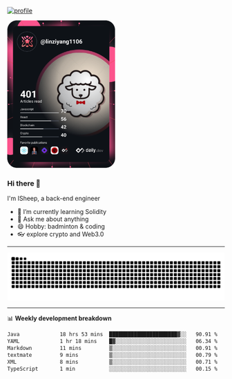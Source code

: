 [![profile](https://user-images.githubusercontent.com/54968314/208005045-e4b42f3b-833d-4242-bfcc-e764865553a2.svg)](https://www.calligrapher.ai/)

<a href="https://app.daily.dev/linziyang1106"><img src="/devcard.png" width="250" alt="ISheep's Dev Card"/></a>

### Hi there 🐏

I'm ISheep, a back-end engineer

- 🔭 I’m currently learning Solidity
- 💬 Ask me about anything
- 😄 Hobby: badminton & coding
- 👓 explore crypto and Web3.0

-------

![](https://raw.githubusercontent.com/ISheepp/ISheepp/output/github-contribution-grid-snake.svg)

-------

📊 **Weekly development breakdown**
<!--START_SECTION:waka-->

```text
Java             18 hrs 53 mins  ██████████████████████▓░░   90.91 %
YAML             1 hr 18 mins    █▓░░░░░░░░░░░░░░░░░░░░░░░   06.34 %
Markdown         11 mins         ▒░░░░░░░░░░░░░░░░░░░░░░░░   00.91 %
textmate         9 mins          ▒░░░░░░░░░░░░░░░░░░░░░░░░   00.79 %
XML              8 mins          ▒░░░░░░░░░░░░░░░░░░░░░░░░   00.71 %
TypeScript       1 min           ░░░░░░░░░░░░░░░░░░░░░░░░░   00.15 %
```

<!--END_SECTION:waka-->

